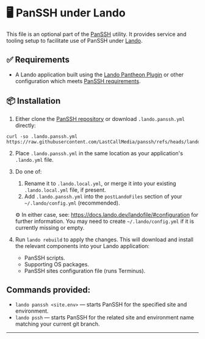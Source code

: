 # 🖥️ PanSSH under Lando

This file is an optional part of the [PanSSH](https://github.com/LastCallMedia/panssh) utility. It provides service and tooling setup to facilitate use of PanSSH under [Lando](https://lando.dev/).

## ✅ Requirements

- A Lando application built using the [Lando Pantheon Plugin](https://docs.lando.dev/plugins/pantheon/index.html) or other configuration which meets [PanSSH requirements](https://github.com/LastCallMedia/panssh/blob/main/README.md#-requirements).

## 📦 Installation

1. Either clone the [PanSSH repository](https://github.com/LastCallMedia/panssh) or download `.lando.panssh.yml` directly:

```
curl -so .lando.panssh.yml https://raw.githubusercontent.com/LastCallMedia/panssh/refs/heads/lando/panssh/lando/.lando.panssh.yml
```
2. Place `.lando.panssh.yml` in the same location as your application's `.lando.yml` file.

2. Do one of:
     1. Rename it to `.lando.local.yml`, or merge it into your existing `.lando.local.yml` file, if present.
     2. Add `.lando.panssh.yml` into the `postLandoFiles` section of your `~/.lando/config.yml` (recommended).

    ⚙️ In either case, see: https://docs.lando.dev/landofile/#configuration for further information. You may need to create `~/.lando/config.yml` if it is currently missing or empty.

3. Run `lando rebuild` to apply the changes. This will download and install the relevant components into your Lando application:
   * PanSSH scripts.
   * Supporting OS packages.
   * PanSSH sites configuration file (runs Terminus).

## Commands provided:

* `lando panssh <site.env>` — starts PanSSH for the specified site and environment.
* `lando pssh` — starts PanSSH for the related site and environment name matching your current git branch.

---
